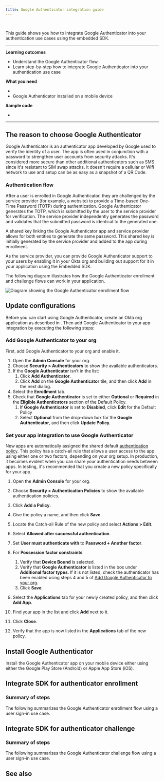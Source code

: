 ```yaml
---
title: Google Authenticator integration guide
---
```


<div class="oie-embedded-sdk">

<ApiLifecycle access="ie" /><br>

This guide shows you how to integrate Google Authenticator into your authentication use cases using the embedded SDK.

---
**Learning outcomes**

* Understand the Google Authenticator flow.
* Learn step-by-step how to integrate Google Authenticator into your authentication use case

**What you need**

* <StackSnippet snippet="oiesdksetup" />
* Google Authenticator installed on a mobile device

**Sample code**

* <StackSnippet snippet="samplecode" />

---

## The reason to choose Google Authenticator

Google Authenticator is an authenticator app developed by Google used to verify the identity of a user. The app is often used in conjunction with a password to strengthen user accounts from security attacks. It's considered more secure than other additional authenticators such as SMS since it's resistant to SIM swap attacks. It doesn't require a cellular or Wifi network to use and setup can be as easy as a snapshot of a QR Code.

### Authentication flow

After a user is enrolled in Google Authenticator, they are challenged by the service provider (for example, a website) to provide a Time-based One-Time Password (TOTP) during authentication. Google Authenticator generates the TOTP, which is submitted by the user to the service provider for verification. The service provider independently generates the password and validates that the submitted password is identical to the generated one.

A shared key linking the Google Authenticator app and service provider allows for both entities to generate the same password. This shared key is initially generated by the service provider and added to the app during enrollment.

As the service provider, you can provide Google Authenticator support to your users by enabling it in your Okta org and building out support for it in your application using the Embedded SDK.

The following diagram illustrates how the Google Authenticator enrollment and challenge flows can work in your application.

<div class="common-image-format">

![Diagram showing the Google Authenticator enrollment flow](/img/authenticators/authenticators-google-flow-overview.png)

</div>

## Update configurations

Before you can start using Google Authenticator, create an Okta org application as described in <StackSnippet snippet="orgconfigurepwdonly" inline/>. Then add Google Authenticator to your app integration by executing the following steps:

### Add Google Authenticator to your org

First, add Google Authenticator to your org and enable it.

1. Open the **Admin Console** for your org.
2. Choose **Security > Authenticators** to show the available authenticators.
3. If the **Google Authenticator** isn't in the list:
   1. Click **Add Authenticator**.
   2. Click **Add** on the **Google Authenticator** tile, and then click **Add** in the next dialog.
4. Select the **Enrollment** tab.
5. Check that **Google Authenticator** is set to either **Optional** or **Required** in the **Eligible Authenticators** section of the Default Policy.
   1. If **Google Authenticator** is set to **Disabled**, click **Edit** for the Default Policy
   2. Select **Optional** from the drop-down box for the **Google Authenticator**, and then click **Update Policy**.

### Set your app integration to use Google Authenticator

New apps are automatically assigned the shared default [authentication policy](https://help.okta.com/okta_help.htm?type=oie&id=ext-about-asop). This policy has a catch-all rule that allows a user access to the app using either one or two factors, depending on your org setup. In production, it becomes evident when you can share your authentication needs between apps. In testing, it's recommended that you create a new policy specifically for your app.

1. Open the **Admin Console** for your org.
2. Choose **Security > Authentication Policies** to show the available authentication policies.
3. Click **Add a Policy**.
4. Give the policy a name, and then click **Save**.
5. Locate the Catch-all Rule of the new policy and select **Actions > Edit**.
6. Select **Allowed after successful authentication**.
7. Set **User must authenticate with** to **Password + Another factor**.
8. For **Possession factor constraints**
   1. Verify that **Device Bound** is selected.
   2. Verify that **Google Authenticator** is listed in the box under **Additional factor types**. If it is not listed, check the authenticator has been enabled using steps 4 and 5 of [Add Google Authenticator to your org](#add-google-authenticator-to-your-org).
   3. Click **Save**.

9. Select the **Applications** tab for your newly created policy, and then click **Add App**.
10. Find your app in the list and click **Add** next to it.
11. Click **Close**.
12. Verify that the app is now listed in the **Applications** tab of the new policy.

## Install Google Authenticator

Install the Google Authenticator app on your mobile device either using either the Google Play Store (Android) or Apple App Store (iOS).

## Integrate SDK for authenticator enrollment

### Summary of steps

The following summarizes the Google Authenticator enrollment flow using a user sign-in use case.

<StackSnippet snippet="enrollmentintegrationsummary" />

<StackSnippet snippet="enrollmentintegrationsteps" />

## Integrate SDK for authenticator challenge

### Summary of steps

The following summarizes the Google Authenticator challenge flow using a user sign-in use case.

<StackSnippet snippet="challengeintegrationsummary" />

<StackSnippet snippet="challengeintegrationsteps" />

## See also

<StackSnippet snippet="relatedusecases" />

</div>

